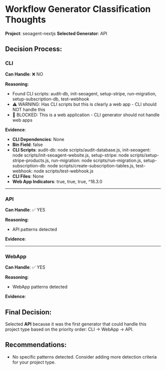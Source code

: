 # Workflow Generator Classification Thoughts

**Project**: seoagent-nextjs
**Selected Generator**: API

## Decision Process:


### CLI
**Can Handle**: ❌ NO

**Reasoning**:
- Found CLI scripts: audit-db, init-seoagent, setup-stripe, run-migration, setup-subscription-db, test-webhook
- ⚠️  WARNING: Has CLI scripts but this is clearly a web app - CLI should NOT handle this
- 🚫 BLOCKED: This is a web application - CLI generator should not handle web apps

**Evidence**:
- **CLI Dependencies**: None
- **Bin Field**: false
- **CLI Scripts**: audit-db: node scripts/audit-database.js, init-seoagent: node scripts/init-seoagent-website.js, setup-stripe: node scripts/setup-stripe-products.js, run-migration: node scripts/run-migration.js, setup-subscription-db: node scripts/create-subscription-tables.js, test-webhook: node scripts/test-webhook.js
- **CLI Files**: None
- **Web App Indicators**: true, true, true, ^18.3.0

---

### API
**Can Handle**: ✅ YES

**Reasoning**:
- API patterns detected

**Evidence**:


---

### WebApp
**Can Handle**: ✅ YES

**Reasoning**:
- WebApp patterns detected

**Evidence**:



## Final Decision:
Selected **API** because it was the first generator that could handle this project type based on the priority order: CLI → WebApp → API.

## Recommendations:
- No specific patterns detected. Consider adding more detection criteria for your project type.
